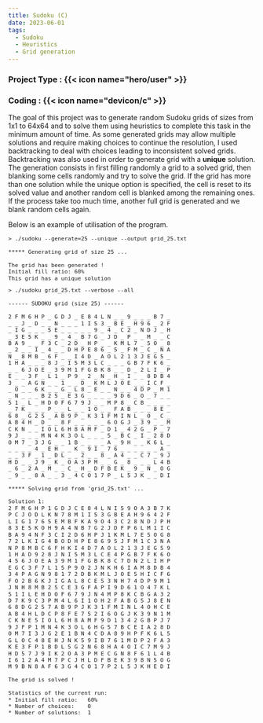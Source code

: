 ```yaml
---
title: Sudoku (C)
date: 2023-06-01
tags:
  - Sudoku
  - Heuristics
  - Grid generation
---
```

### Project Type : {{< icon name="hero/user" >}} 
### Coding       : {{< icon name="devicon/c" >}}


The goal of this project was to generate random Sudoku grids of sizes from 1x1 to 64x64 and to solve them using heuristics to complete this task in the minimum amount of time. As some generated grids may allow multiple solutions and require making choices to continue the resolution, I used backtracking to deal with choices leading to inconsistent solved grids. Backtracking was also used in order to generate grid with a **unique** solution. The generation consists in first filling randomly a grid to a solved grid, then blanking some cells randomly and try to solve the grid. If the grid has more than one solution while the unique option is specified, the cell is reset to its solved value and another random cell is blanked among the remaining ones. If the process take too much time, another full grid is generated and we blank random cells again.

Below is an example of utilisation of the program.

<pre style="font-size: 0.8em; line-height: 1.2;">> ./sudoku --generate=25 --unique --output grid_25.txt

***** Generating grid of size 25 ...

The grid has been generated !
Initial fill ratio: 60%
This grid has a unique solution
</pre>

<pre style="font-size: 0.8em; line-height: 1.2;">> ./sudoku grid_25.txt --verbose --all 

------ SUDOKU grid (size 25) ------

2 F M 6 H P _ G D J _ E 8 4 L N _ _ 9 _ _ _ B 7 _ 
_ _ J _ D _ _ N _ _ _ 1 I 5 3 _ B E _ H 9 6 _ 2 F 
_ I G _ _ _ 5 E _ _ _ _ _ 9 _ 4 _ C 2 _ N D J _ H 
_ 3 E 5 K _ _ 9 _ 4 _ B 7 G _ J D _ P _ _ M _ _ C 
B A 9 _ _ F 3 C _ 2 D _ H P _ _ K M L 7 _ 5 O _ 8 
_ 2 _ _ I _ 4 _ _ D H P E 8 6 _ 5 _ F M _ C _ N A 
N _ 8 M B _ 6 F _ _ I 4 D _ A O L 2 1 3 J E G 5 _ 
1 H A _ _ _ 8 J _ I 5 M 3 L C _ _ _ G B 7 F K 6 _ 
_ _ 6 J O E _ 3 9 M 1 F G B K 8 _ _ D _ 2 L I _ P 
E _ _ 3 F _ L 1 _ P 9 _ 2 _ N _ H _ I _ _ 8 D B 4 
3 _ _ A G N _ _ 1 _ _ D _ K M L J O E _ _ I C F _ 
_ O _ _ 6 K _ _ G _ L 8 _ E _ _ N _ _ 4 D P _ M 1 
_ N _ _ _ B 2 5 _ E 3 G _ _ _ _ 9 D 6 _ O _ 7 _ _ 
5 1 _ L _ H D O F 6 7 9 J _ _ M P 8 _ C B _ _ _ _ 
_ 7 K _ _ _ P _ _ L _ _ 1 O _ _ F A B _ _ _ 8 E _ 
6 8 _ G 2 5 _ A B 9 P _ K 3 1 F M I N L _ O _ C _ 
A B 4 H _ D _ _ 8 F _ _ _ _ _ 6 O G J _ 3 9 _ _ M 
C K N _ _ I O L 6 H 8 A M F _ D 1 _ 4 2 G _ P _ 7 
9 J _ _ _ M N 4 K 3 O L _ _ _ 5 _ B C _ I _ 2 8 D 
O M 7 _ 3 J G _ _ 1 B _ _ _ _ A _ 9 H _ _ K 6 L _ 
_ _ _ _ 4 _ E H _ _ K _ 9 I _ 7 6 _ _ _ _ _ _ A _ 
_ _ 3 F _ 1 _ D L _ _ 2 _ _ 8 _ A 4 _ _ C 7 _ 9 J 
H D _ _ J 9 _ K _ O A 3 P M _ _ G _ 8 _ _ _ L 4 B 
_ 6 _ 2 A _ M _ _ C _ H _ D F B E K _ 9 _ N _ O G 
_ 9 _ _ 8 A _ _ 3 _ 4 C O 1 7 P _ L 5 J K _ _ D I 

***** Solving grid from &apos;grid_25.txt&apos; ...

Solution 1:
2 F M 6 H P 1 G D J C E 8 4 L N I 5 9 O A 3 B 7 K 
P C J O D L K N 7 8 M 1 I 5 3 G B E A H 9 6 4 2 F 
L I G 1 7 6 5 E M B F K A 9 O 4 3 C 2 8 N D J P H 
8 3 E 5 K O H 9 A 4 N B 7 G 2 J D F P 6 L M 1 I C 
B A 9 4 N F 3 C I 2 D 6 H P J 1 K M L 7 E 5 O G 8 
7 2 L K I G 4 B O D H P E 8 6 9 5 J F M 1 C 3 N A 
N P 8 M B C 6 F H K I 4 D 7 A O L 2 1 3 J E G 5 9 
1 H A D 9 2 8 J N I 5 M 3 L C E 4 P G B 7 F K 6 O 
4 5 6 J O E A 3 9 M 1 F G B K 8 C 7 D N 2 L I H P 
E G C 3 F 7 L 1 5 P 9 O 2 J N K H 6 I A M 8 D B 4 
3 4 P A G N 9 8 1 7 2 D B K M L J O E 5 H I C F 6 
F O 2 B 6 K J I G A L 8 C E 5 3 N H 7 4 D P 9 M 1 
J N H 8 M B 2 5 C E 3 G F A P I 9 D 6 1 O 4 7 K L 
5 1 I L E H D O F 6 7 9 J N 4 M P 8 K C B G A 3 2 
D 7 K 9 C 3 P M 4 L 6 I 1 O H 2 F A B G 5 J 8 E N 
6 8 D G 2 5 7 A B 9 P J K 3 1 F M I N L 4 O H C E 
A B 4 H L D C P 8 F E 7 5 2 I 6 O G J K 3 9 N 1 M 
C K N E 5 I O L 6 H 8 A M F 9 D 1 3 4 2 G B P J 7 
9 J F P 1 M N 4 K 3 O L 6 H G 5 7 B C E I A 2 8 D 
O M 7 I 3 J G 2 E 1 B N 4 C D A 8 9 H P F K 6 L 5 
G L O C 4 8 E H J N K 5 9 I B 7 6 1 M D P 2 F A 3 
K E 3 F P 1 B D L 5 G 2 N 6 8 H A 4 O I C 7 M 9 J 
H D 5 7 J 9 I K 2 O A 3 P M E C G N 8 F 6 1 L 4 B 
I 6 1 2 A 4 M 7 P C J H L D F B E K 3 9 8 N 5 O G 
M 9 B N 8 A F 6 3 G 4 C O 1 7 P 2 L 5 J K H E D I 

The grid is solved !

Statistics of the current run:
* Initial fill ratio:	60%
* Number of choices:	0
* Number of solutions:	1
</pre>

<!--more-->
